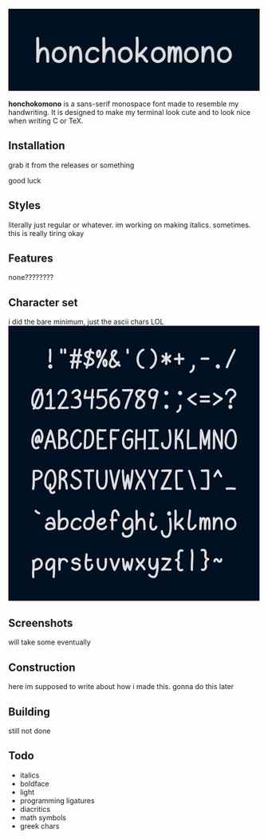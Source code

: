 <p align="center"> <img src="images/big.svg" title="big title"> </p>

**honchokomono** is a sans-serif monospace font made to resemble my handwriting.
It is designed to make my terminal look cute and to look nice when writing C or
TeX.

## Installation

grab it from the releases or something

good luck

## Styles

literally just regular or whatever. im working on making italics. sometimes.
this is really tiring okay

## Features

none????????

## Character set

i did the bare minimum, just the ascii chars LOL
<img src="images/ascii.svg" title="ascii chars">

## Screenshots

will take some eventually

## Construction

here im supposed to write about how i made this. gonna do this later

## Building

still not done

## Todo

 - italics
 - boldface
 - light
 - programming ligatures
 - diacritics
 - math symbols
 - greek chars
